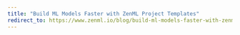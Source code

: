 ```yaml
---
title: "Build ML Models Faster with ZenML Project Templates"
redirect_to: https://www.zenml.io/blog/build-ml-models-faster-with-zenml-project-templates
---
```

